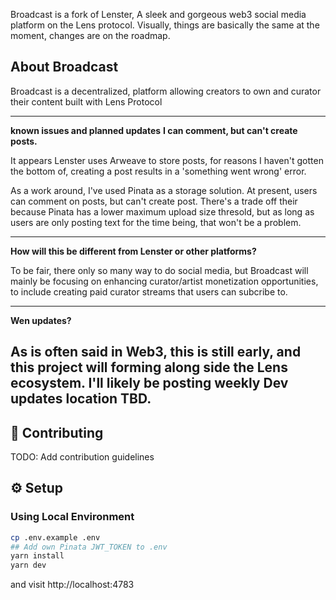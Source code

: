 Broadcast is a fork of Lenster, A sleek and gorgeous web3 social media platform on the Lens protocol. Visually, things are basically the same at the moment, changes are on the roadmap. 

## About Broadcast

Broadcast is a decentralized, platform allowing creators to own and curator their content built with Lens Protocol

---

**known issues and planned updates**
**I can comment, but can't create posts.**

  It appears Lenster uses Arweave to store posts, for reasons I haven't gotten the bottom of, creating a post results in a 'something went wrong' error.

  As a work around, I've used Pinata as a storage solution. At present, users can comment on posts, but can't create post. There's a trade off their because Pinata has a lower maximum upload size thresold, but as long as users are only posting text for the time being, that won't be a problem. 
  
  ----


**How will this be different from Lenster or other platforms?**

 To be fair, there only so many way to do social media, but Broadcast will mainly be focusing on enhancing 
curator/artist monetization opportunities, to include creating paid curator streams that users can subcribe to. 

---

**Wen updates?**

As is often said in Web3, this is still early, and this project will forming along side the Lens ecosystem. I'll likely be posting weekly Dev updates location TBD.
---


## 🤝 Contributing

TODO:
Add contribution guidelines

## ⚙️ Setup

### Using Local Environment

```sh
cp .env.example .env
## Add own Pinata JWT_TOKEN to .env
yarn install
yarn dev
```

and visit http://localhost:4783

